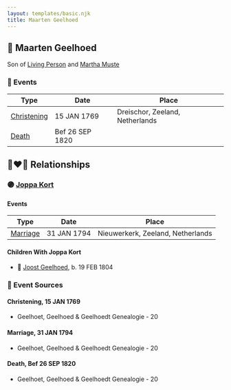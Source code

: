```yaml
---
layout: templates/basic.njk
title: Maarten Geelhoed
---
```

## 🔵 Maarten Geelhoed

Son of [Living Person](/people/2/25458048) and [Martha Muste](/people/9/90752360)

### 📆 Events

Type | Date | Place
------ | ------ | ------
[Christening](#event-0a071f5c-f7d6-42cb-80d6-d17af7585416) | 15 JAN 1769 | Dreischor, Zeeland, Netherlands
[Death](#event-2f4461af-5d35-4fa8-9119-0c865bf6a7c7) | Bef 26 SEP 1820 |

## 👩‍❤️‍👨 Relationships

### 🟣 [Joppa Kort](/people/5/56906995)

#### Events

Type | Date | Place
------ | ------ | ------
[Marriage](#event-d805585e-76ef-4773-a828-056130b02189) | 31 JAN 1794 | Nieuwerkerk, Zeeland, Netherlands
#### Children With Joppa Kort
* 🔵 [Joost Geelhoed](/people/7/72031888), b. 19 FEB 1804
### 📰 Event Sources

#### <a id="event-0a071f5c-f7d6-42cb-80d6-d17af7585416"></a> Christening, 15 JAN 1769
* Geelhoet, Geelhoed & Geelhoedt Genealogie  - 20

#### <a id="event-d805585e-76ef-4773-a828-056130b02189"></a> Marriage, 31 JAN 1794
* Geelhoet, Geelhoed & Geelhoedt Genealogie  - 20
#### <a id="event-2f4461af-5d35-4fa8-9119-0c865bf6a7c7"></a> Death, Bef 26 SEP 1820
* Geelhoet, Geelhoed & Geelhoedt Genealogie  - 20

